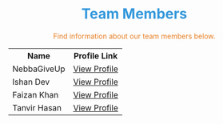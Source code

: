 <div align="center">

<h1><span style="color: #3498db;">Team Members</span></h1>

<p><span style="color: #e67e22;">Find information about our team members below.</span></p>

<table>
  <tr>
    <th>Name</th>
    <th>Profile Link</th>
  </tr>
  <tr>
    <td>NebbaGiveUp</td>
    <td><a href="json/nebba.json">View Profile</a></td>
  </tr>
  <tr>
    <td>Ishan Dev</td>
    <td><a href="json/ishan.json">View Profile</a></td>
  </tr>
  <tr>
    <td>Faizan Khan</td>
    <td><a href="json/fazo.json">View Profile</a></td>
  </tr>
  <tr>
    <td>Tanvir Hasan</td>
    <td><a href="json/tanvir.json">View Profile</a></td>
  </tr>
</table>

</div>
